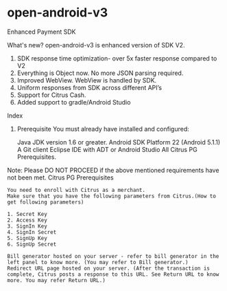 # open-android-v3
Enhanced Payment SDK 

What's new?
open-android-v3 is enhanced version of SDK V2. 

1.	SDK response time optimization-  over 5x faster response compared to V2
2.	Everything is Object now. No more JSON parsing required.
3.	Improved WebView. WebView is handled by SDK.  
4.	Uniform responses from SDK across different API’s
5.	Support for Citrus Cash.
6.	Added support to gradle/Android Studio


Index
1. Prerequisite
   You must already have installed and configured:

    Java JDK version 1.6 or greater.
    Android SDK Platform 22 (Android 5.1.1)
    A Git client
    Eclipse IDE with ADT or Android Studio
    All Citrus PG Prerequisites.

Note: Please DO NOT PROCEED if the above mentioned requirements have not been met.
Citrus PG Prerequisites

    You need to enroll with Citrus as a merchant.
    Make sure that you have the following parameters from Citrus.(How to get following parameters)

    1. Secret Key
    2. Access Key
    3. SignIn Key
    4. SignIn Secret
    5. SignUp Key
    6. SignUp Secret

    Bill generator hosted on your server - refer to bill generator in the left panel to know more. (You may refer to Bill generator.)
    Redirect URL page hosted on your server. (After the transaction is complete, Citrus posts a response to this URL. See Return URL to know more. You may refer Return URL.)
 



